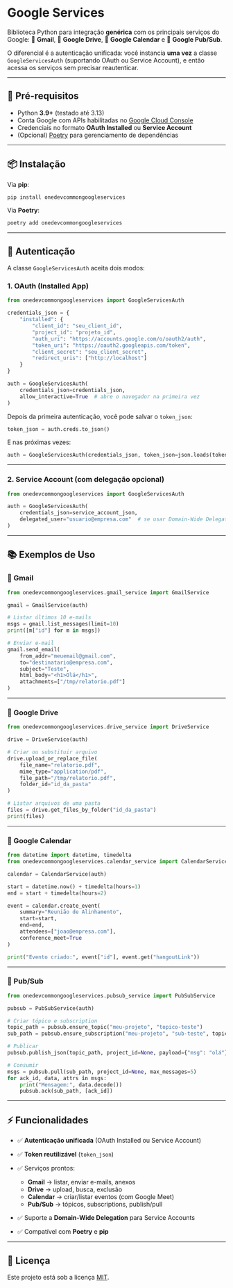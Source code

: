# Google Services

Biblioteca Python para integração **genérica** com os principais serviços do Google:
📧 **Gmail**, 📂 **Google Drive**, 📅 **Google Calendar** e 🔔 **Google Pub/Sub**.

O diferencial é a autenticação unificada: você instancia **uma vez** a classe `GoogleServicesAuth` (suportando OAuth ou Service Account), e então acessa os serviços sem precisar reautenticar.

---

## 🚀 Pré-requisitos

* Python **3.9+** (testado até 3.13)
* Conta Google com APIs habilitadas no [Google Cloud Console](https://console.cloud.google.com/)
* Credenciais no formato **OAuth Installed** ou **Service Account**
* (Opcional) [Poetry](https://python-poetry.org/) para gerenciamento de dependências

---

## 📦 Instalação

Via **pip**:

```bash
pip install onedevcommongoogleservices
```

Via **Poetry**:

```bash
poetry add onedevcommongoogleservices
```

---

## 🔑 Autenticação

A classe `GoogleServicesAuth` aceita dois modos:

### 1. OAuth (Installed App)

```python
from onedevcommongoogleservices import GoogleServicesAuth

credentials_json = {
    "installed": {
        "client_id": "seu_client_id",
        "project_id": "projeto_id",
        "auth_uri": "https://accounts.google.com/o/oauth2/auth",
        "token_uri": "https://oauth2.googleapis.com/token",
        "client_secret": "seu_client_secret",
        "redirect_uris": ["http://localhost"]
    }
}

auth = GoogleServicesAuth(
    credentials_json=credentials_json,
    allow_interactive=True  # abre o navegador na primeira vez
)
```

Depois da primeira autenticação, você pode salvar o `token_json`:

```python
token_json = auth.creds.to_json()
```

E nas próximas vezes:

```python
auth = GoogleServicesAuth(credentials_json, token_json=json.loads(token_json))
```

---

### 2. Service Account (com delegação opcional)

```python
from onedevcommongoogleservices import GoogleServicesAuth

auth = GoogleServicesAuth(
    credentials_json=service_account_json,
    delegated_user="usuario@empresa.com"  # se usar Domain-Wide Delegation
)
```

---

## 📚 Exemplos de Uso

### 📧 Gmail

```python
from onedevcommongoogleservices.gmail_service import GmailService

gmail = GmailService(auth)

# Listar últimos 10 e-mails
msgs = gmail.list_messages(limit=10)
print([m["id"] for m in msgs])

# Enviar e-mail
gmail.send_email(
    from_addr="meuemail@gmail.com",
    to="destinatario@empresa.com",
    subject="Teste",
    html_body="<h1>Olá</h1>",
    attachments=["/tmp/relatorio.pdf"]
)
```

---

### 📂 Google Drive

```python
from onedevcommongoogleservices.drive_service import DriveService

drive = DriveService(auth)

# Criar ou substituir arquivo
drive.upload_or_replace_file(
    file_name="relatorio.pdf",
    mime_type="application/pdf",
    file_path="/tmp/relatorio.pdf",
    folder_id="id_da_pasta"
)

# Listar arquivos de uma pasta
files = drive.get_files_by_folder("id_da_pasta")
print(files)
```

---

### 📅 Google Calendar

```python
from datetime import datetime, timedelta
from onedevcommongoogleservices.calendar_service import CalendarService

calendar = CalendarService(auth)

start = datetime.now() + timedelta(hours=1)
end = start + timedelta(hours=2)

event = calendar.create_event(
    summary="Reunião de Alinhamento",
    start=start,
    end=end,
    attendees=["joao@empresa.com"],
    conference_meet=True
)

print("Evento criado:", event["id"], event.get("hangoutLink"))
```

---

### 🔔 Pub/Sub

```python
from onedevcommongoogleservices.pubsub_service import PubSubService

pubsub = PubSubService(auth)

# Criar tópico e subscription
topic_path = pubsub.ensure_topic("meu-projeto", "topico-teste")
sub_path = pubsub.ensure_subscription("meu-projeto", "sub-teste", topic_path)

# Publicar
pubsub.publish_json(topic_path, project_id=None, payload={"msg": "olá"})

# Consumir
msgs = pubsub.pull(sub_path, project_id=None, max_messages=5)
for ack_id, data, attrs in msgs:
    print("Mensagem:", data.decode())
    pubsub.ack(sub_path, [ack_id])
```

---

## ⚡ Funcionalidades

* ✅ **Autenticação unificada** (OAuth Installed ou Service Account)
* ✅ **Token reutilizável** (`token_json`)
* ✅ Serviços prontos:

  * **Gmail** → listar, enviar e-mails, anexos
  * **Drive** → upload, busca, exclusão
  * **Calendar** → criar/listar eventos (com Google Meet)
  * **Pub/Sub** → tópicos, subscriptions, publish/pull
* ✅ Suporte a **Domain-Wide Delegation** para Service Accounts
* ✅ Compatível com **Poetry** e **pip**

---

## 📝 Licença

Este projeto está sob a licença [MIT](LICENSE).
